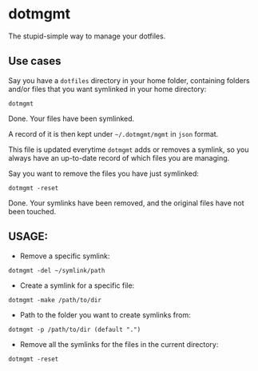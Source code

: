 # dotmgmt

The stupid-simple way to manage your dotfiles.

## Use cases

Say you have a `dotfiles` directory in your home folder, containing folders and/or files that you want symlinked
in your home directory:

```
dotmgmt
```

Done. Your files have been symlinked.

A record of it is then kept under `~/.dotmgmt/mgmt` in `json` format.

This file is updated everytime `dotmgmt` adds or removes a symlink, so you always have an up-to-date record of which files you are managing.



Say you want to remove the files you have just symlinked:

```
dotmgmt -reset
```

Done. Your symlinks have been removed, and the original files have not been touched.


## USAGE:

- Remove a specific symlink:
```
dotmgmt -del ~/symlink/path
```

- Create a symlink for a specific file:
```
dotmgmt -make /path/to/dir
```

- Path to the folder you want to create symlinks from:
```
dotmgmt -p /path/to/dir (default ".")
```

- Remove all the symlinks for the files in the current directory:
```
dotmgmt -reset
```
